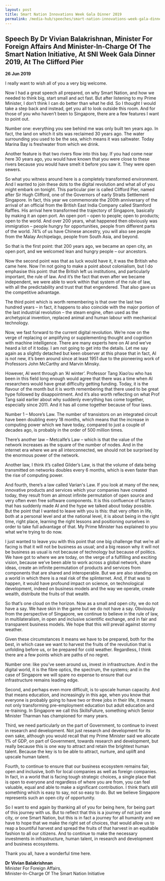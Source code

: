 ```yaml
---
layout: post
title: Smart Nation Innovations Week Gala Dinner 2019
permalink: /media-hub/speeches/smart-nation-innovations-week-gala-dinner-2019
---
```

## Speech By Dr Vivian Balakrishnan, Minister For Foreign Affairs And Minister-In-Charge Of The Smart Nation Initiative, At SNI Week Gala Dinner 2019, At The Clifford Pier

**26 Jun 2019** 

I really want to wish all of you a very big welcome.

Now I had a great speech all prepared, on why Smart Nation, and how we needed to think big, start small and act fast. But after listening to my Prime Minister, I don’t think I can do better than what he did. So I thought I would take a step back and instead, get you all to look outside this room. And for those of you who haven’t been to Singapore, there are a few features I want to point out.

Number one: everything you see behind me was only built ten years ago. In fact, the land on which it sits was reclaimed 30 years ago. The water surrounding you used to be the sea, which means it was saltwater. Today Marina Bay is freshwater from which we drink.

Another feature is that two rivers flow into this bay. If you had come near here 30 years ago, you would have known that you were close to these rivers because you would have smelt it before you saw it. They were open sewers.

So what you witness around here is a completely transformed environment. And I wanted to join these dots to the digital revolution and what all of you might embark on tonight. This particular pier is called Clifford Pier, named after Sir Hugh Clifford, one of the Governors of early Straits Settlement Singapore. In fact, this year we commemorate the 200th anniversary of the arrival of an official from the British East India Company called Stamford Raffles. His arrival here transformed the trajectory of Singapore, basically by making it an open port. An open port – open to people; open to products; open to the world. And over 200 years, what happened then obviously was immigration – people hungry for opportunities, people from different parts of the world. 74% of us have Chinese ancestry, you will also see people from the Malay Archipelago, people from South Asia, and beyond.

So that is the first point: that 200 years ago, we became an open city, an open port, and we welcomed lean and hungry people – our ancestors.

Now the second point was that as luck would have it, it was the British who came here. Now I’m not going to make a point about colonialism, but I do emphasise this point: that the British left us institutions, and particularly important, the rule of law. And it’s the fact that even after we became independent, we were able to work within that system of the rule of law, with all the predictability and trust that that engendered. That also gave us the competitive advantage.

The third point which is worth remembering is that over the last two hundred years – in fact, it happens to also coincide with the major portion of the last industrial revolution – the steam engine, often used as the archetypical invention, replaced animal and human labour with mechanical technology.

Now, we fast forward to the current digital revolution. We’re now on the verge of replacing or amplifying or supplementing thought and cognition with machine intelligence. There are many experts here on AI and we’ve heard a lot of it today. I am not going to get into the details. Let me say again as a slightly detached but keen observer at this phase that in fact, AI is not new, it’s been around since at least 1951 due to the pioneering work of Professors John McCarthy and Marvin Minsky.

However, AI went through an ‘AI winter’. Professor Tang Xiao’ou who has been in this field long enough would agree that there was a time when AI researchers would have great difficulty getting funding. Today, it is the flavour of the month but it is worth remembering that there used to be great hype followed by disappointment. And it’s also worth reflecting on what Prof Tang said earlier about why suddenly everything has come together, especially since 2011. And it has all come together because of four laws.

Number 1 – Moore’s Law. The number of transistors on an integrated circuit have been doubling every 18 months, which means that the increase in computing power which we have today, compared to just a couple of decades ago, is probably in the order of 500 million times.

There’s another law – Metcalfe’s Law – which is that the value of the network increases as the square of the number of nodes. And in the internet era where we are all interconnected, we should not be surprised by the enormous power of the network.

Another law, I think it’s called Gilder’s Law, is that the volume of data being transmitted on networks doubles every 6 months, which is even faster than the rise of computing power.

And fourth, there’s a law called Varian's Law. If you look at many of the new, innovative products and services which your companies have created today, they result from an almost infinite permutation of open source and very often even free software components. It is this confluence of factors that has suddenly made AI and the hype we talked about today possible. But the point that I wanted to leave with you is this: that very often in life, both at a personal level and at the national level, it is about being in the right time, right place, learning the right lessons and positioning ourselves in order to take full advantage of that. My Prime Minister has explained to you what we’re trying to do now.

I just wanted to leave you with this point that one big challenge that we’re all facing is that it will not be business as usual; and a big reason why it will not be business as usual is not because of technology but because of politics. We have got to where we are today, on the verge of a fulfilling and exciting vision, because we’ve been able to work across a global network, share ideas, create an infinite permutation of products and services from components that are shared and interoperable. But we are also standing on a world in which there is a real risk of the splinternet. And, if that was to happen, it would have profound impact on science, on technological development, indeed on business models and the way we operate, create wealth, distribute the fruits of that wealth.

So that’s one cloud on the horizon. Now as a small and open city, we do not have a say. We have skin in the game but we do not have a say. Obviously from the perspective of Singapore, we continue to believe in the rule of law, in multilateralism, in open and inclusive scientific exchange, and in fair and transparent business models. We hope that this will prevail against stormy weather.

Given these circumstances it means we have to be prepared, both for the best, in which case we want to harvest the fruits of the revolution that is unfolding before us, or be prepared for cold weather. Regardless, I think there are a few points which are paths of no regret.

Number one: like you’ve seen around us, invest in infrastructure. And in the digital world, it is the fibre optics, the spectrum, the systems; and in the case of Singapore we will spare no expense to ensure that our infrastructure remains leading edge.

Second, and perhaps even more difficult, is to upscale human capacity. And that means education, and increasingly in this age, when you know that everyone is probably going to have two or three jobs in their life, it means not only transforming pre-employment education but adult education and re-training. In Singapore we call this SkillsFuture, something which Senior Minister Tharman has championed for many years.

Third, we need particularly on the part of Government, to continue to invest in research and development. Not just research and development for its own sake, although you would recall that my Prime Minister said we allocate 1% of GDP, on part of Government, towards research and development, but really because this is one way to attract and retain the brightest human talent. Because the key is to be able to attract, nurture, and uplift and upscale human talent.

Fourth, to continue to ensure that our business ecosystem remains fair, open and inclusive, both for local companies as well as foreign companies. In fact, in a world that is facing tough strategic choices, a single place that is open to everyone and regardless of where you are from, you can feel valuable, equal and able to make a significant contribution. I think that’s still something which is easy to say, not so easy to do. But we believe Singapore represents such an open city of opportunity.

So I want to end again by thanking all of you for being here, for being part of this journey with us. But to reflect that this is a journey of not just one city, or one Smart Nation, but this is in fact a journey for all humanity and we have to hope that we make the right set of choices, that would allow us to reap a bountiful harvest and spread the fruits of that harvest in an equitable fashion to all our citizens. And to continue to make the necessary investments in infrastructure, human talent, in research and development and business ecosystems.

Thank you all, have a wonderful time here.

**Dr Vivian Balakrishnan** <br>
Minister For Foreign Affairs, <br>
Minister-In-Charge Of The Smart Nation Initiative